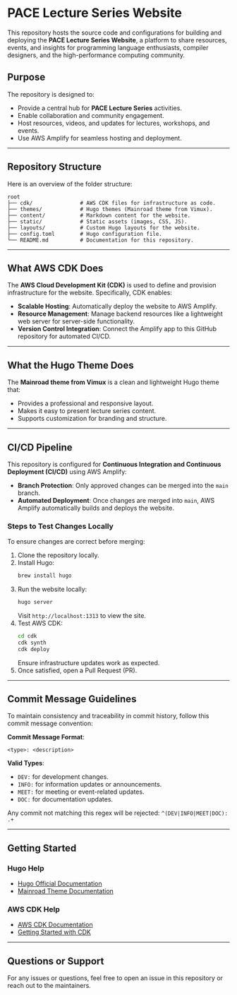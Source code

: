 # PACE Lecture Series Website

This repository hosts the source code and configurations for building and deploying the **PACE Lecture Series Website**, a platform to share resources, events, and insights for programming language enthusiasts, compiler designers, and the high-performance computing community.

## Purpose
The repository is designed to:
- Provide a central hub for **PACE Lecture Series** activities.
- Enable collaboration and community engagement.
- Host resources, videos, and updates for lectures, workshops, and events.
- Use AWS Amplify for seamless hosting and deployment.

---

## Repository Structure

Here is an overview of the folder structure:

```
root
├── cdk/               # AWS CDK files for infrastructure as code.
├── themes/            # Hugo themes (Mainroad theme from Vimux).
├── content/           # Markdown content for the website.
├── static/            # Static assets (images, CSS, JS).
├── layouts/           # Custom Hugo layouts for the website.
├── config.toml        # Hugo configuration file.
└── README.md          # Documentation for this repository.
```

---

## What AWS CDK Does

The **AWS Cloud Development Kit (CDK)** is used to define and provision infrastructure for the website. Specifically, CDK enables:
- **Scalable Hosting**: Automatically deploy the website to AWS Amplify.
- **Resource Management**: Manage backend resources like a lightweight web server for server-side functionality.
- **Version Control Integration**: Connect the Amplify app to this GitHub repository for automated CI/CD.

---

## What the Hugo Theme Does

The **Mainroad theme from Vimux** is a clean and lightweight Hugo theme that:
- Provides a professional and responsive layout.
- Makes it easy to present lecture series content.
- Supports customization for branding and structure.

---

## CI/CD Pipeline

This repository is configured for **Continuous Integration and Continuous Deployment (CI/CD)** using AWS Amplify:
- **Branch Protection**: Only approved changes can be merged into the `main` branch.
- **Automated Deployment**: Once changes are merged into `main`, AWS Amplify automatically builds and deploys the website.

### Steps to Test Changes Locally
To ensure changes are correct before merging:
1. Clone the repository locally.
2. Install Hugo:
   ```bash
   brew install hugo
   ```
3. Run the website locally:
   ```bash
   hugo server
   ```
   Visit `http://localhost:1313` to view the site.
4. Test AWS CDK:
   ```bash
   cd cdk
   cdk synth
   cdk deploy
   ```
   Ensure infrastructure updates work as expected.
5. Once satisfied, open a Pull Request (PR).

---

## Commit Message Guidelines

To maintain consistency and traceability in commit history, follow this commit message convention:

**Commit Message Format**:
```
<type>: <description>
```

**Valid Types**:
- `DEV:` for development changes.
- `INFO:` for information updates or announcements.
- `MEET:` for meeting or event-related updates.
- `DOC:` for documentation updates.

Any commit not matching this regex will be rejected: `^(DEV|INFO|MEET|DOC): .+`

---

## Getting Started

### Hugo Help
- [Hugo Official Documentation](https://gohugo.io/documentation/)
- [Mainroad Theme Documentation](https://github.com/Vimux/Mainroad)

### AWS CDK Help
- [AWS CDK Documentation](https://docs.aws.amazon.com/cdk/latest/guide/home.html)
- [Getting Started with CDK](https://docs.aws.amazon.com/cdk/latest/guide/work-with.html)

---

## Questions or Support
For any issues or questions, feel free to open an issue in this repository or reach out to the maintainers.
